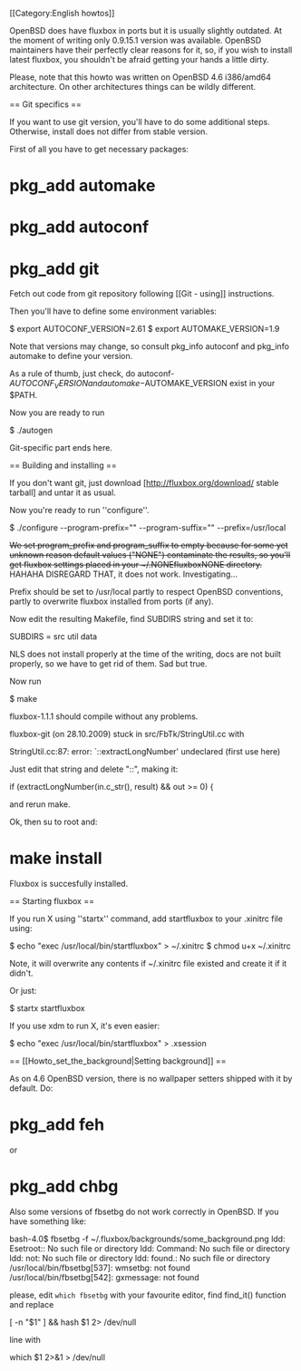 [[Category:English howtos]]

OpenBSD does have fluxbox in ports but it is usually slightly outdated. At the moment of writing only 0.9.15.1 version was available. OpenBSD maintainers have their perfectly clear reasons for it, so, if you wish to install latest fluxbox, you shouldn't be afraid getting your hands a little dirty.

Please, note that this howto was written on OpenBSD 4.6 i386/amd64 architecture. On other architectures things can be wildly different.

== Git specifics ==

If you want to use git version, you'll have to do some additional steps. Otherwise, install does not differ from stable version.

First of all you have to get necessary packages:

 # pkg_add automake
 # pkg_add autoconf
 # pkg_add git

Fetch out code from git repository following [[Git - using]] instructions.

Then you'll have to define some environment variables:

 $ export AUTOCONF_VERSION=2.61
 $ export AUTOMAKE_VERSION=1.9

Note that versions may change, so consult pkg_info autoconf and pkg_info automake to define your version.

As a rule of thumb, just check, do autoconf-$AUTOCONF_VERSION and automake-$AUTOMAKE_VERSION exist in your $PATH.

Now you are ready to run

 $ ./autogen

Git-specific part ends here.

== Building and installing ==

If you don't want git, just download [http://fluxbox.org/download/ stable tarball] and untar it as usual.

Now you're ready to run ''configure''.

 $ ./configure --program-prefix="" --program-suffix="" --prefix=/usr/local

<s>We set program_prefix and program_suffix to empty because for some yet unknown reason default values ("NONE") contaminate the results, so you'll get fluxbox settings placed in your ~/.NONEfluxboxNONE directory.</s> HAHAHA DISREGARD THAT, it does not work. Investigating...

Prefix should be set to /usr/local partly to respect OpenBSD conventions, partly to overwrite fluxbox installed from ports (if any).

Now edit the resulting Makefile, find SUBDIRS string and set it to:

 SUBDIRS = src util data

NLS does not install properly at the time of the writing, docs are not built properly, so we have to get rid of them. Sad but true.

Now run

 $ make

fluxbox-1.1.1 should compile without any problems.

fluxbox-git (on 28.10.2009) stuck in src/FbTk/StringUtil.cc with 

 StringUtil.cc:87: error: `::extractLongNumber' undeclared (first use here)

Just edit that string and delete "::", making it:

 if (extractLongNumber(in.c_str(), result) && out >= 0) {

and rerun make.

Ok, then su to root and:

 # make install

Fluxbox is succesfully installed.

== Starting fluxbox ==

If you run X using ''startx'' command, add startfluxbox to your .xinitrc file using:

 $ echo "exec /usr/local/bin/startfluxbox" > ~/.xinitrc
 $ chmod u+x ~/.xinitrc

Note, it will overwrite any contents if ~/.xinitrc file existed and create it if it didn't.

Or just:

 $ startx startfluxbox

If you use xdm to run X, it's even easier:

 $ echo "exec /usr/local/bin/startfluxbox" > .xsession

== [[Howto_set_the_background|Setting background]] ==

As on 4.6 OpenBSD version, there is no wallpaper setters shipped with it by default. Do:

 # pkg_add feh

or

 # pkg_add chbg

Also some versions of fbsetbg do not work correctly in OpenBSD. If you have something like: 

 bash-4.0$ fbsetbg -f ~/.fluxbox/backgrounds/some_background.png 
 ldd: Esetroot:: No such file or directory
 ldd: Command: No such file or directory
 ldd: not: No such file or directory
 ldd: found.: No such file or directory
 /usr/local/bin/fbsetbg[537]: wmsetbg: not found
 /usr/local/bin/fbsetbg[542]: gxmessage: not found

please, edit `which fbsetbg` with your favourite editor, find find_it() function and replace 

 [ -n "$1" ] && hash $1 2> /dev/null

line with

 which $1 2>&1 > /dev/null